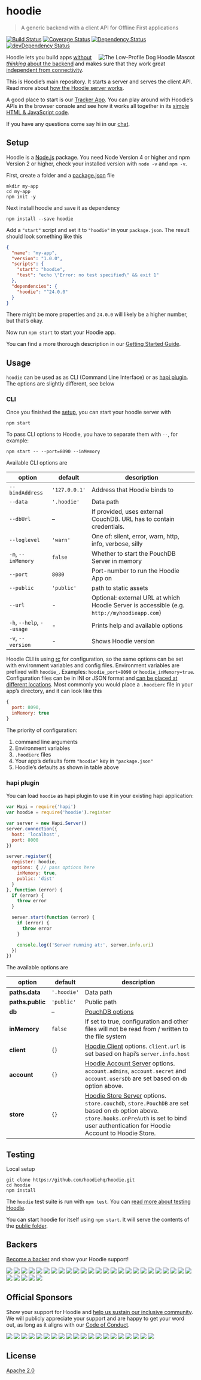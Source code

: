 # hoodie

> A generic backend with a client API for Offline First applications

[![Build Status](https://travis-ci.org/hoodiehq/hoodie.svg?branch=master)](https://travis-ci.org/hoodiehq/hoodie)
[![Coverage Status](https://coveralls.io/repos/hoodiehq/hoodie/badge.svg?branch=master)](https://coveralls.io/r/hoodiehq/hoodie?branch=master)
[![Dependency Status](https://david-dm.org/hoodiehq/hoodie.svg)](https://david-dm.org/hoodiehq/hoodie)
[![devDependency Status](https://david-dm.org/hoodiehq/hoodie/dev-status.svg)](https://david-dm.org/hoodiehq/hoodie#info=devDependencies)

<a href="http://hood.ie/animals/#low-profile-dog"><img src="https://avatars1.githubusercontent.com/u/1888826?v=3&s=200"
 alt="The Low-Profile Dog Hoodie Mascot" title="The Low-Profile Dog Hoodie Mascot" align="right" /></a>

Hoodie lets you build apps [without _thinking_ about the backend](http://nobackend.org/)
and makes sure that they work great [independent from connectivity](http://offlinefirst.org/).

This is Hoodie’s main repository. It starts a server and serves the client API.
Read more about [how the Hoodie server works](server).

A good place to start is our [Tracker App](https://github.com/hoodiehq/hoodie-app-tracker).
You can play around with Hoodie’s APIs in the browser console and see how it
works all together in its [simple HTML & JavaScript code](https://github.com/hoodiehq/hoodie-app-tracker/tree/master/public).

If you have any questions come say hi in our [chat](http://hood.ie/chat/).

## Setup

Hoodie is a [Node.js](https://nodejs.org/en/) package. You need Node Version 4
or higher and npm Version 2 or higher, check your installed version with `node -v` and `npm -v`.

First, create a folder and a [package.json](https://docs.npmjs.com/files/package.json) file

```
mkdir my-app
cd my-app
npm init -y
```

Next install hoodie and save it as dependency

```
npm install --save hoodie
```

<!--
  TODO: automate package.json update using postinstall
        https://github.com/hoodiehq/hoodie/issues/477
-->
Add a `"start"` script and set it to `"hoodie"` in your `package.json`. The
result should look something like this

```json
{
  "name": "my-app",
  "version": "1.0.0",
  "scripts": {
    "start": "hoodie",
    "test": "echo \"Error: no test specified\" && exit 1"
  },
  "dependencies": {
    "hoodie": "^24.0.0"
  }
}
```

There might be more properties and `24.0.0` will likely be a higher number, but
that’s okay.

Now run `npm start` to start your Hoodie app.

You can find a more thorough description in our [Getting Started Guide](http://docs.hood.ie/camp/start/index.html).

## Usage

`hoodie` can be used as as CLI (Command Line Interface) or as [hapi plugin](http://hapijs.com/tutorials/plugins).
The options are slightly different, see below

### CLI

Once you finished the [setup](#setup), you can start your hoodie server with

```
npm start
```

To pass CLI options to Hoodie, you have to separate them with `--`, for example:

```
npm start -- --port=8090 --inMemory
```

Available CLI options are

option                    | default       | description
------------------------- | ------------- | -------------
`--bindAddress`           | `'127.0.0.1'` | Address that Hoodie binds to
`--data`                  | `'.hoodie'`   | Data path
`--dbUrl`                 | –             | If provided, uses external CouchDB. URL has to contain credentials.
`--loglevel`              | `'warn'`      | One of: silent, error, warn, http, info, verbose, silly
`-m`, `--inMemory`        | `false`       | Whether to start the PouchDB Server in memory
`--port`                  | `8080`        | Port-number to run the Hoodie App on
`--public`                | `'public'`    | path to static assets
`--url`                   | -             | Optional: external URL at which Hoodie Server is accessible (e.g. `http://myhoodieapp.com`)
`-h`, `--help`, `--usage` | -             | Prints help and available options
`-v`, `--version`         | -             | Shows Hoodie version

Hoodie CLI is using [rc](https://www.npmjs.com/package/rc) for configuration, so the same options can be set with environment variables and config files. Environment variables are prefixed with `hoodie_`. Examples: `hoodie_port=8090` or `hoodie_inMemory=true`. Configuration files can be in INI or JSON format and [can be placed at different locations](https://www.npmjs.com/package/rc#standards). Most commonly you would place a `.hoodierc` file in your app’s directory, and it can look like this

```js
{
  port: 8090,
  inMemory: true
}
```

The priority of configuration:

1. command line arguments
2. Environment variables
3. `.hoodierc` files
4. Your app’s defaults form `"hoodie"` key in `"package.json"`
5. Hoodie’s defaults as shown in table above

### hapi plugin

You can load `hoodie` as hapi plugin to use it in your existing hapi application:

```js
var Hapi = require('hapi')
var hoodie = require('hoodie').register

var server = new Hapi.Server()
server.connection({
  host: 'localhost',
  port: 8000
})

server.register({
  register: hoodie,
  options: { // pass options here
    inMemory: true,
    public: 'dist'
  }
}, function (error) {
  if (error) {
    throw error
  }

  server.start(function (error) {
    if (error) {
      throw error
    }

    console.log(('Server running at:', server.info.uri)
  })
})
```

The available options are

option                    | default      | description
------------------------- | ------------ | -------------
**paths.data**            | `'.hoodie'`  | Data path
**paths.public**          | `'public'`   | Public path
**db**                    | –            | [PouchDB options](https://pouchdb.com/api.html#create_database)
**inMemory**              | `false`      | If set to true, configuration and other files will not be read from / written to the file system
**client**                | `{}`         | [Hoodie Client](https://github.com/hoodiehq/hoodie-client#constructor) options. `client.url` is set based on hapi’s `server.info.host`
**account**               | `{}`         | [Hoodie Account Server](https://github.com/hoodiehq/hoodie-account-server/tree/master/plugin#options) options. `account.admins`, `account.secret` and `account.usersDb` are set based on `db` option above.
**store**                 | `{}`         | [Hoodie Store Server](https://github.com/hoodiehq/hoodie-store-server#options) options. `store.couchdb`, `store.PouchDB` are set based on `db` option above. `store.hooks.onPreAuth` is set to bind user authentication for Hoodie Account to Hoodie Store.

## Testing

Local setup

```
git clone https://github.com/hoodiehq/hoodie.git
cd hoodie
npm install
```

The `hoodie` test suite is run with `npm test`.
You can [read more about testing Hoodie](test).

You can start hoodie for itself using `npm start`. It will  serve the contents
of the [public folder](public).

## Backers

[Become a backer](https://opencollective.com/hoodie#support) and show your Hoodie support!

[![](https://opencollective.com/hoodie/backer/0/avatar)](https://opencollective.com/hoodie/backer/0/website)
[![](https://opencollective.com/hoodie/backer/1/avatar)](https://opencollective.com/hoodie/backer/1/website)
[![](https://opencollective.com/hoodie/backer/2/avatar)](https://opencollective.com/hoodie/backer/2/website)
[![](https://opencollective.com/hoodie/backer/3/avatar)](https://opencollective.com/hoodie/backer/3/website)
[![](https://opencollective.com/hoodie/backer/4/avatar)](https://opencollective.com/hoodie/backer/4/website)
[![](https://opencollective.com/hoodie/backer/5/avatar)](https://opencollective.com/hoodie/backer/5/website)
[![](https://opencollective.com/hoodie/backer/6/avatar)](https://opencollective.com/hoodie/backer/6/website)
[![](https://opencollective.com/hoodie/backer/7/avatar)](https://opencollective.com/hoodie/backer/7/website)
[![](https://opencollective.com/hoodie/backer/8/avatar)](https://opencollective.com/hoodie/backer/8/website)
[![](https://opencollective.com/hoodie/backer/9/avatar)](https://opencollective.com/hoodie/backer/9/website)
[![](https://opencollective.com/hoodie/backer/10/avatar)](https://opencollective.com/hoodie/backer/10/website)
[![](https://opencollective.com/hoodie/backer/11/avatar)](https://opencollective.com/hoodie/backer/11/website)
[![](https://opencollective.com/hoodie/backer/12/avatar)](https://opencollective.com/hoodie/backer/12/website)
[![](https://opencollective.com/hoodie/backer/13/avatar)](https://opencollective.com/hoodie/backer/13/website)
[![](https://opencollective.com/hoodie/backer/14/avatar)](https://opencollective.com/hoodie/backer/14/website)
[![](https://opencollective.com/hoodie/backer/15/avatar)](https://opencollective.com/hoodie/backer/15/website)
[![](https://opencollective.com/hoodie/backer/16/avatar)](https://opencollective.com/hoodie/backer/16/website)
[![](https://opencollective.com/hoodie/backer/17/avatar)](https://opencollective.com/hoodie/backer/17/website)
[![](https://opencollective.com/hoodie/backer/18/avatar)](https://opencollective.com/hoodie/backer/18/website)
[![](https://opencollective.com/hoodie/backer/19/avatar)](https://opencollective.com/hoodie/backer/19/website)
[![](https://opencollective.com/hoodie/backer/20/avatar)](https://opencollective.com/hoodie/backer/20/website)
[![](https://opencollective.com/hoodie/backer/21/avatar)](https://opencollective.com/hoodie/backer/21/website)
[![](https://opencollective.com/hoodie/backer/22/avatar)](https://opencollective.com/hoodie/backer/22/website)
[![](https://opencollective.com/hoodie/backer/23/avatar)](https://opencollective.com/hoodie/backer/23/website)
[![](https://opencollective.com/hoodie/backer/24/avatar)](https://opencollective.com/hoodie/backer/24/website)
[![](https://opencollective.com/hoodie/backer/25/avatar)](https://opencollective.com/hoodie/backer/25/website)
[![](https://opencollective.com/hoodie/backer/26/avatar)](https://opencollective.com/hoodie/backer/26/website)
[![](https://opencollective.com/hoodie/backer/27/avatar)](https://opencollective.com/hoodie/backer/27/website)
[![](https://opencollective.com/hoodie/backer/28/avatar)](https://opencollective.com/hoodie/backer/28/website)
[![](https://opencollective.com/hoodie/backer/29/avatar)](https://opencollective.com/hoodie/backer/29/website)

## Official Sponsors

Show your support for Hoodie and [help us sustain our inclusive community](http://hood.ie/blog/sustaining-hoodie.html). We will publicly appreciate your support and are happy to get your word out, as long as it aligns with our [Code of Conduct](http://hood.ie/code-of-conduct/).

[![](https://opencollective.com/hoodie/sponsor/0/avatar)](https://opencollective.com/hoodie/sponsor/0/website)
[![](https://opencollective.com/hoodie/sponsor/1/avatar)](https://opencollective.com/hoodie/sponsor/1/website)
[![](https://opencollective.com/hoodie/sponsor/2/avatar)](https://opencollective.com/hoodie/sponsor/2/website)
[![](https://opencollective.com/hoodie/sponsor/3/avatar)](https://opencollective.com/hoodie/sponsor/3/website)
[![](https://opencollective.com/hoodie/sponsor/4/avatar)](https://opencollective.com/hoodie/sponsor/4/website)
[![](https://opencollective.com/hoodie/sponsor/5/avatar)](https://opencollective.com/hoodie/sponsor/5/website)
[![](https://opencollective.com/hoodie/sponsor/6/avatar)](https://opencollective.com/hoodie/sponsor/6/website)
[![](https://opencollective.com/hoodie/sponsor/7/avatar)](https://opencollective.com/hoodie/sponsor/7/website)
[![](https://opencollective.com/hoodie/sponsor/8/avatar)](https://opencollective.com/hoodie/sponsor/8/website)
[![](https://opencollective.com/hoodie/sponsor/9/avatar)](https://opencollective.com/hoodie/sponsor/9/website)
[![](https://opencollective.com/hoodie/sponsor/10/avatar)](https://opencollective.com/hoodie/sponsor/10/website)
[![](https://opencollective.com/hoodie/sponsor/11/avatar)](https://opencollective.com/hoodie/sponsor/11/website)
[![](https://opencollective.com/hoodie/sponsor/12/avatar)](https://opencollective.com/hoodie/sponsor/12/website)
[![](https://opencollective.com/hoodie/sponsor/13/avatar)](https://opencollective.com/hoodie/sponsor/13/website)
[![](https://opencollective.com/hoodie/sponsor/14/avatar)](https://opencollective.com/hoodie/sponsor/14/website)
[![](https://opencollective.com/hoodie/sponsor/15/avatar)](https://opencollective.com/hoodie/sponsor/15/website)
[![](https://opencollective.com/hoodie/sponsor/16/avatar)](https://opencollective.com/hoodie/sponsor/16/website)
[![](https://opencollective.com/hoodie/sponsor/17/avatar)](https://opencollective.com/hoodie/sponsor/17/website)
[![](https://opencollective.com/hoodie/sponsor/18/avatar)](https://opencollective.com/hoodie/sponsor/18/website)
[![](https://opencollective.com/hoodie/sponsor/19/avatar)](https://opencollective.com/hoodie/sponsor/19/website)

## License

[Apache 2.0](LICENSE)
